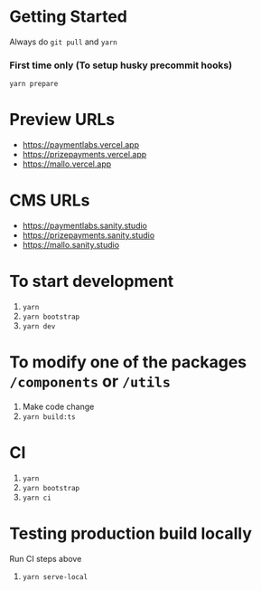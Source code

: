 # Getting Started

Always do `git pull` and `yarn`

### First time only (To setup husky precommit hooks)
`yarn prepare`

# Preview URLs
- https://paymentlabs.vercel.app
- https://prizepayments.vercel.app
- https://mallo.vercel.app


# CMS URLs
- https://paymentlabs.sanity.studio
- https://prizepayments.sanity.studio
- https://mallo.sanity.studio


# To start development

1. `yarn`
2. `yarn bootstrap`
3. `yarn dev`

# To modify one of the packages `/components` or `/utils`

1. Make code change
2. `yarn build:ts`

# CI

1. `yarn`
2. `yarn bootstrap`
3. `yarn ci`

# Testing production build locally

Run CI steps above

1. `yarn serve-local`
